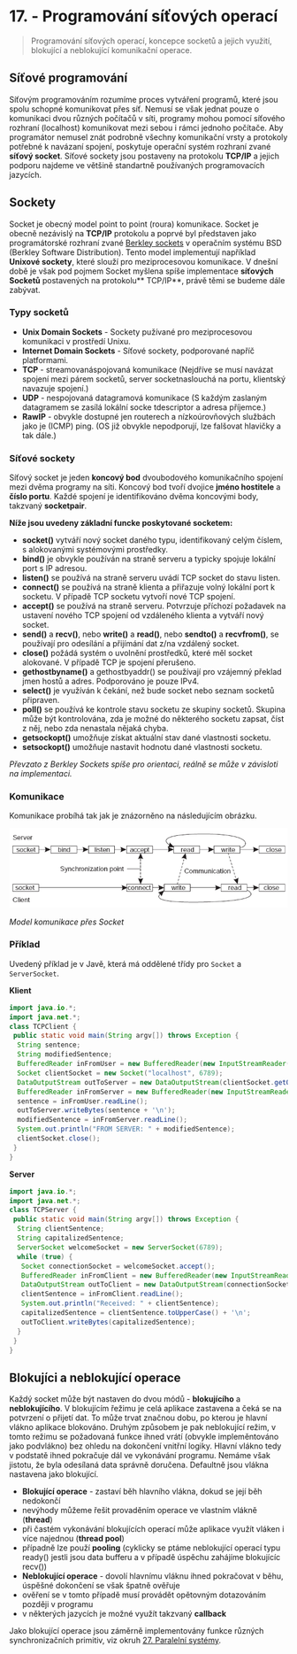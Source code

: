# 17. - Programování síťových operací
> Programování síťových operací, koncepce socketů a jejich využití, blokující a neblokující komunikační operace.

## Síťové programování
Síťovým programováním rozumíme proces vytváření programů, které jsou spolu schopné komunikovat přes síť. Nemusí se však jednat pouze o komunikaci dvou různých počítačů v síti, programy mohou pomocí síťového rozhraní (localhost) komunikovat mezi sebou i rámci jednoho počítače. Aby programátor nemusel znát podrobně všechny komunikační vrsty a protokoly potřebné k navázaní spojení, poskytuje operační systém rozhraní zvané **síťový socket**. Síťové sockety jsou postaveny na protokolu **TCP/IP** a jejich podporu najdeme ve většině standartně používaných programovacích jazycích.

## Sockety
Socket je obecný model point to point (roura) komunikace. Socket je obecně nezávislý na **TCP/IP** protokolu a poprvé byl představen jako programátorské rozhraní zvané [Berkley sockets](https://en.wikipedia.org/wiki/Berkeley_sockets) v operačním systému BSD (Berkley Software Distribution). Tento model implementují například **Unixové sockety**, které slouží pro meziprocesovou komunikace. V dnešní době je však pod pojmem Socket myšlena spíše implementace **síťových Socketů** postavených na protokolu** TCP/IP**, právě těmi se budeme dále zabývat.

### Typy socketů
- **Unix Domain Sockets** - Sockety pužívané pro meziprocesovou komunikaci v prostředí Unixu.
- **Internet Domain Sockets** - Síťové sockety, podporované napříč platformami.
 - **TCP** - streamovanáspojovaná komunikace (Nejdříve se musí navázat spojení mezi párem socketů, server socketnaslouchá na portu, klientský navazuje spojení.)
 - **UDP** - nespojovaná datagramová komunikace (S každým zaslaným datagramem se zasílá lokální socke tdescriptor a adresa příjemce.)
 - **RawIP** - obvykle dostupné jen routerech a nízkoúrovňových službách jako je  (ICMP) ping. (OS již obvykle nepodporují, lze falšovat hlavičky a tak dále.)

### Síťové sockety
Síťový socket je jeden **koncový bod** dvoubodového komunikačního spojení mezi dvěma programy na síti. Koncový bod tvoří dvojice **jméno hostitele** a **číslo portu**. Každé spojení je identifikováno dvěma koncovými body, takzvaný **socketpair**.

**Níže jsou uvedeny základní funcke poskytované socketem:**

- **socket()** vytváří nový socket daného typu, identifikovaný celým číslem, s alokovanými systémovými prostředky.
- **bind()** je obvykle používán na straně serveru a typicky spojuje lokální port s IP adresou.
- **listen()** se používá na straně serveru uvádí TCP socket do stavu listen.
- **connect()** se používá na straně klienta a přiřazuje volný lokální port k socketu. V případě TCP socketu vytvoří nové TCP spojení.
- **accept()** se používá na straně serveru. Potvrzuje příchozí požadavek na ustavení nového TCP spojení od vzdáleného klienta a vytváří nový socket.
- **send()** a **recv()**, nebo **write()** a **read()**, nebo **sendto()** a **recvfrom()**, se používají pro odesílání a přijímání dat z/na vzdálený socket.
- **close()** požádá systém o uvolnění prostředků, které měl socket alokované. V případě TCP je spojení přerušeno.
- **gethostbyname()** a gethostbyaddr() se používají pro vzájemný překlad jmen hostů a adres. Podporováno je pouze IPv4.
- **select()** je využíván k čekání, než bude socket nebo seznam socketů připraven.
- **poll()** se používá ke kontrole stavu socketu ze skupiny socketů. Skupina může být kontrolována, zda je možné do některého socketu zapsat, číst z něj, nebo zda nenastala nějaká chyba.
- **getsockopt()** umožňuje získat aktuální stav dané vlastnosti socketu.
- **setsockopt()** umožňuje nastavit hodnotu dané vlastnosti socketu.

*Převzato z Berkley Sockets spíše pro orientaci, reálně se může v závisloti na implementaci.*

### Komunikace
Komunikace probíhá tak jak je znázorněno na následujícím obrázku.

![Model komunikace přes Socket](17_socket.png)

*Model komunikace přes Socket*

### Příklad
Uvedený příklad je v Javě, která má oddělené třídy pro `Socket` a `ServerSocket`.


**Klient**

```java
import java.io.*;
import java.net.*;
class TCPClient {
 public static void main(String argv[]) throws Exception {
  String sentence;
  String modifiedSentence;
  BufferedReader inFromUser = new BufferedReader(new InputStreamReader(System.in));
  Socket clientSocket = new Socket("localhost", 6789);
  DataOutputStream outToServer = new DataOutputStream(clientSocket.getOutputStream());
  BufferedReader inFromServer = new BufferedReader(new InputStreamReader(clientSocket.getInputStream()));
  sentence = inFromUser.readLine();
  outToServer.writeBytes(sentence + '\n');
  modifiedSentence = inFromServer.readLine();
  System.out.println("FROM SERVER: " + modifiedSentence);
  clientSocket.close();
 }
}
```

**Server**

```java
import java.io.*;
import java.net.*;
class TCPServer {
 public static void main(String argv[]) throws Exception {
  String clientSentence;
  String capitalizedSentence;
  ServerSocket welcomeSocket = new ServerSocket(6789);
  while (true) {
   Socket connectionSocket = welcomeSocket.accept();
   BufferedReader inFromClient = new BufferedReader(new InputStreamReader(connectionSocket.getInputStream()));
   DataOutputStream outToClient = new DataOutputStream(connectionSocket.getOutputStream());
   clientSentence = inFromClient.readLine();
   System.out.println("Received: " + clientSentence);
   capitalizedSentence = clientSentence.toUpperCase() + '\n';
   outToClient.writeBytes(capitalizedSentence);
  }
 }
}
```

## Blokujíci a neblokující operace
Každý  socket může být nastaven do dvou módů - **blokujícího** a **neblokujícího**. V blokujícím řežimu je celá aplikace zastavena a čeká se na potvrzení o přijetí dat. To může trvat značnou dobu, po kterou je hlavní vlákno aplikace blokováno. Druhým způsobem je pak neblokující režim, v tomto režimu se požadovaná funkce ihned vrátí (obvykle impleměntováno jako podvlákno) bez ohledu na dokončení vnitřní logiky. Hlavní vlákno tedy v podstatě ihned pokračuje dál ve vykonávání programu. Nemáme však jistotu, že byla odesílaná data správně doručena. Defaultně  jsou vlákna nastavena jako blokující.

- **Blokující operace** - zastaví běh hlavního vlákna, dokud se její běh nedokončí
 - nevýhody můžeme řešit provaděním operace ve vlastním vlákně (**thread**)
 - při častém vykonávání blokujících operací může aplikace využít vláken i více najednou (**thread pool**)
 - případně lze použí **pooling** (cyklicky se ptáme neblokující operací typu ready() jestli jsou data bufferu a v případě úspěchu zahájíme blokujícíc recv())
- **Neblokující operace** - dovolí hlavnímu vláknu ihned pokračovat v běhu, úspěšné dokončení se však špatně ověřuje
 - ověření se v tomto případě musí provádět opětovným dotazováním později v programu
 - v některých jazycích je možné využít takzvaný **callback**

Jako blokující operace jsou záměrně implementovány funkce různých synchronizačních primitiv, viz okruh [27. Paralelní systémy](https://github.com/tomaskrizek/tul-szz-it-nv/blob/master/27_paralelni_systemy/27_paralelni_systemy.md).

